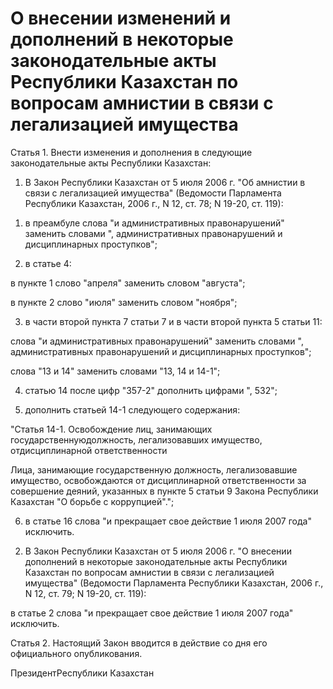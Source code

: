 # О внесении изменений и дополнений в некоторые законодательные акты Республики Казахстан по вопросам амнистии в связи с легализацией имущества

Статья 1. Внести изменения и дополнения в следующие законодательные акты Республики Казахстан:

1. В Закон Республики Казахстан от 5 июля 2006 г. "Об амнистии в связи с легализацией имущества" (Ведомости Парламента Республики Казахстан, 2006 г., N 12, ст. 78; N 19-20, ст. 119):

1) в преамбуле слова "и административных правонарушений" заменить словами ", административных правонарушений и дисциплинарных проступков";

2) в статье 4:

в пункте 1 слово "апреля" заменить словом "августа";

в пункте 2 слово "июля" заменить словом "ноября";

3) в части второй пункта 7 статьи 7 и в части второй пункта 5 статьи 11:

слова "и административных правонарушений" заменить словами ", административных правонарушений и дисциплинарных проступков";

слова "13 и 14" заменить словами "13, 14 и 14-1";

4) статью 14 после цифр "357-2" дополнить цифрами ", 532";

5) дополнить статьей 14-1 следующего содержания:

"Статья 14-1. Освобождение лиц, занимающих государственнуюдолжность, легализовавших имущество, отдисциплинарной ответственности

Лица, занимающие государственную должность, легализовавшие имущество, освобождаются от дисциплинарной ответственности за совершение деяний, указанных в пункте 5 статьи 9 Закона Республики Казахстан "О борьбе с коррупцией".";

6) в статье 16 слова "и прекращает свое действие 1 июля 2007 года" исключить.

2. В Закон Республики Казахстан от 5 июля 2006 г. "О внесении дополнений в некоторые законодательные акты Республики Казахстан по вопросам амнистии в связи с легализацией имущества" (Ведомости Парламента Республики Казахстан, 2006 г., N 12, ст. 79; N 19-20, ст. 119):

в статье 2 слова "и прекращает свое действие 1 июля 2007 года" исключить.

Статья 2. Настоящий Закон вводится в действие со дня его официального опубликования.

ПрезидентРеспублики Казахстан

